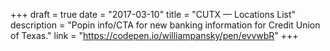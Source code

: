 +++
draft = true
date = "2017-03-10"
title = "CUTX — Locations List"
description = "Popin info/CTA for new banking information for Credit Union of Texas."
link = "https://codepen.io/williampansky/pen/evvwbR"
+++
